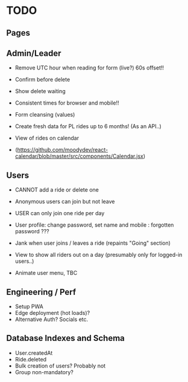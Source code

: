 # TODO

## Pages

## Admin/Leader

- Remove UTC hour when reading for form (live?) 60s offset!!
- Confirm before delete
- Show delete waiting
- Consistent times for browser and mobile!!

- Form cleansing (values)
- Create fresh data for PL rides up to 6 months! (As an API..)
- View of rides on calendar
- (https://github.com/moodydev/react-calendar/blob/master/src/components/Calendar.jsx)

## Users

- CANNOT add a ride or delete one
- Anonymous users can join but not leave
- USER can only join one ride per day
- User profile: change password, set name and mobile : forgotten password ???
- Jank when user joins / leaves a ride (repaints "Going" section)

- View to show all riders out on a day (presumably only for logged-in users..)

- Animate user menu, TBC

## Engineering / Perf

- Setup PWA
- Edge deployment (hot loads)?
- Alternative Auth? Socials etc.

## Database Indexes and Schema

- User.createdAt
- Ride.deleted
- Bulk creation of users? Probably not
- Group non-mandatory?
